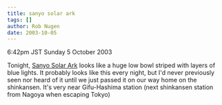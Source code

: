 ```yaml
---
title: sanyo solar ark
tags: []
author: Rob Nugen
date: 2003-10-05
---
```


<p class=date>6:42pm JST Sunday 5 October 2003</p>

<p>Tonight, <a
href="https://www.solar-ark.com/english2/index.html">Sanyo Solar
Ark</a> looks like a huge low bowl striped with layers of blue lights.
It probably looks like this every night, but I'd never previously seen
nor heard of it until we just passed it on our way home on the
shinkansen. It's very near Gifu-Hashima station (next shinkansen
station from Nagoya when escaping Tokyo)</p>

